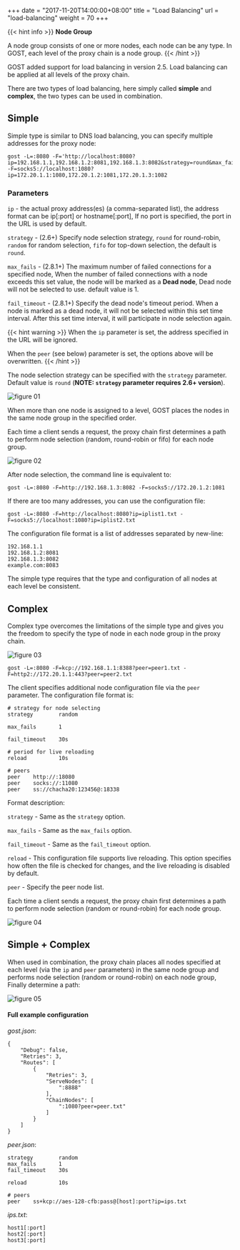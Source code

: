 +++
date = "2017-11-20T14:00:00+08:00"
title = "Load Balancing"
url = "load-balancing"
weight = 70
+++

{{< hint info >}}
**Node Group**

A node group consists of one or more nodes, each node can be any type.
In GOST, each level of the proxy chain is a node group.
{{< /hint >}}

GOST added support for load balancing in version 2.5. Load balancing can be applied at all levels of the proxy chain.

There are two types of load balancing, here simply called **simple** and **complex**, the two types can be used in combination.

## Simple

Simple type is similar to DNS load balancing, you can specify multiple addresses for the proxy node:

```
gost -L=:8080 -F='http://localhost:8080?ip=192.168.1.1,192.168.1.2:8081,192.168.1.3:8082&strategy=round&max_fails=1&fail_timeout=30s' -F=socks5://localhost:1080?ip=172.20.1.1:1080,172.20.1.2:1081,172.20.1.3:1082
```

### Parameters

`ip` - the actual proxy address(es) (a comma-separated list), the address format can be ip[:port] or hostname[:port], If no port is specified, the port in the URL is used by default.

`strategy` - (2.6+) Specify node selection strategy, `round` for round-robin, `random` for random selection, `fifo` for top-down selection, the default is `round`.

`max_fails` - (2.8.1+) The maximum number of failed connections for a specified node, When the number of failed connections with a node exceeds this set value, the node will be marked as a **Dead node**, Dead node will not be selected to use. default value is 1.

`fail_timeout` - (2.8.1+) Specify the dead node's timeout period. When a node is marked as a dead node, it will not be selected within this set time interval. After this set time interval, it will participate in node selection again.

{{< hint warning >}}
When the `ip` parameter is set, the address specified in the URL will be ignored.

When the `peer` (see below) parameter is set, the options above will be overwritten.
{{< /hint >}}

The node selection strategy can be specified with the `strategy` parameter. Default value is `round` (**NOTE: `strategy` parameter requires 2.6+ version**).

![figure 01](/img/lb01.png)

When more than one node is assigned to a level, GOST places the nodes in the same node group in the specified order.

Each time a client sends a request, the proxy chain first determines a path to perform node selection (random, round-robin or fifo) for each node group.

![figure 02](/img/lb02.png)

After node selection, the command line is equivalent to:

```
gost -L=:8080 -F=http://192.168.1.3:8082 -F=socks5://172.20.1.2:1081
```

If there are too many addresses, you can use the configuration file:

```
gost -L=:8080 -F=http://localhost:8080?ip=iplist1.txt -F=socks5://localhost:1080?ip=iplist2.txt
```

The configuration file format is a list of addresses separated by new-line:

```
192.168.1.1
192.168.1.2:8081
192.168.1.3:8082
example.com:8083
```

The simple type requires that the type and configuration of all nodes at each level be consistent.

## Complex

Complex type overcomes the limitations of the simple type and gives you the freedom to specify the type of node in each node group in the proxy chain.

![figure 03](/img/lb03.png)

```
gost -L=:8080 -F=kcp://192.168.1.1:8388?peer=peer1.txt -F=http2://172.20.1.1:443?peer=peer2.txt
```

The client specifies additional node configuration file via the `peer` parameter. The configuration file format is:

```
# strategy for node selecting
strategy        random

max_fails       1

fail_timeout    30s

# period for live reloading
reload          10s

# peers
peer    http://:18080
peer    socks://:11080
peer    ss://chacha20:123456@:18338
```

Format description:

`strategy` - Same as the `strategy` option.

`max_fails` - Same as the `max_fails` option.

`fail_timeout` - Same as the `fail_timeout` option.

`reload` - This configuration file supports live reloading. This option specifies how often the file is checked for changes, and the live reloading is disabled by default.

`peer` - Specify the peer node list.

Each time a client sends a request, the proxy chain first determines a path to perform node selection (random or round-robin) for each node group.

![figure 04](/img/lb04.png)

## Simple + Complex

When used in combination, the proxy chain places all nodes specified at each level (via the `ip` and `peer` parameters) in the same node group and performs node selection (random or round-robin) on each node group, Finally determine a path:

![figure 05](/img/lb05.png)

#### Full example configuration

*gost.json*:

```
{
    "Debug": false,
    "Retries": 3,
    "Routes": [
        {
            "Retries": 3,
            "ServeNodes": [
                ":8888"
            ],
            "ChainNodes": [
                ":1080?peer=peer.txt"
            ]
        }
    ]
}
```

*peer.json*:

```
strategy        random
max_fails       1
fail_timeout    30s

reload          10s

# peers
peer    ss+kcp://aes-128-cfb:pass@[host]:port?ip=ips.txt
```

*ips.txt*:

```
host1[:port]
host2[:port]
host3[:port]
```
